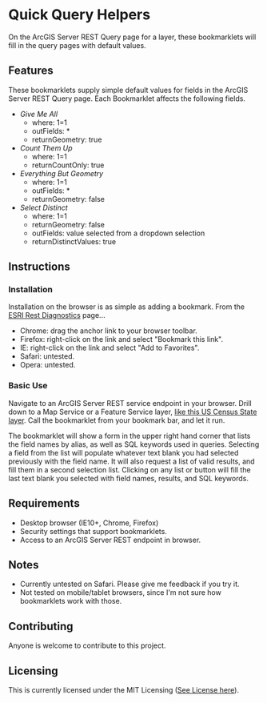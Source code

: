 # Quick Query Helpers

On the ArcGIS Server REST Query page for a layer, these bookmarklets will fill in the query pages with default values.

## Features

These bookmarklets supply simple default values for fields in the ArcGIS Server REST Query page. Each Bookmarklet affects the following fields.

- *Give Me All*
  - where: 1=1
  - outFields: *
  - returnGeometry: true
- *Count Them Up*
  - where: 1=1
  - returnCountOnly: true
- *Everything But Geometry*
  - where: 1=1
  - outFields: *
  - returnGeometry: false
- *Select Distinct*
  - where: 1=1
  - returnGeometry: false
  - outFields: value selected from a dropdown selection
  - returnDistinctValues: true

## Instructions

### Installation

Installation on the browser is as simple as adding a bookmark. From the [ESRI Rest Diagnostics](http://raykendo.github.io/ESRI_REST_Diagnostics/) page...

- Chrome: drag the anchor link to your browser toolbar.
- Firefox: right-click on the link and select "Bookmark this link".
- IE: right-click on the link and select "Add to Favorites".
- Safari: untested.
- Opera: untested.

### Basic Use

Navigate to an ArcGIS Server REST service endpoint in your browser. Drill down to a Map Service or a Feature Service layer, [like this US Census State layer](http://sampleserver6.arcgisonline.com/arcgis/rest/services/Census/MapServer/3/query). Call the bookmarklet from your bookmark bar, and let it run.

The bookmarklet will show a form in the upper right hand corner that lists the field names by alias, as well as SQL keywords used in queries. Selecting a field from the list will populate whatever text blank you had selected previously with the field name. It will also request a list of valid results, and fill them in a second selection list. Clicking on any list or button will fill the last text blank you selected with field names, results, and SQL keywords.

## Requirements

- Desktop browser (IE10+, Chrome, Firefox)
- Security settings that support bookmarklets.
- Access to an ArcGIS Server REST endpoint in browser.

## Notes

- Currently untested on Safari. Please give me feedback if you try it.
- Not tested on mobile/tablet browsers, since I'm not sure how bookmarklets work with those.

## Contributing

Anyone is welcome to contribute to this project.

## Licensing

This is currently licensed under the MIT Licensing ([See License here](https://github.com/raykendo/ESRI_REST_Diagnostics/blob/master/LICENSE)).
